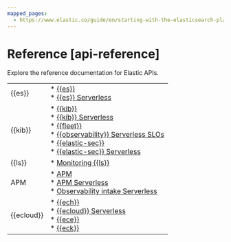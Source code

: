 ```yaml
---
mapped_pages:
  - https://www.elastic.co/guide/en/starting-with-the-elasticsearch-platform-and-its-solutions/current/api-reference.html
---
```


# Reference [api-reference]

Explore the reference documentation for Elastic APIs.

|     |     |
| --- | --- |
| {{es}} | * [{{es}}](asciidocalypse://docs/reference/elasticsearch/rest-apis/index.md)<br>* [{{es}} Serverless](https://www.elastic.co/docs/api/doc/elasticsearch-serverless)<br> |
| {{kib}} | * [{{kib}}](https://www.elastic.co/docs/api/doc/kibana)<br>* [{{kib}} Serverless](https://www.elastic.co/docs/api/doc/serverless)<br>* [{{fleet}}](/reference/ingestion-tools/fleet/fleet-api-docs.md)<br>* [{{observability}} Serverless SLOs](https://www.elastic.co/docs/api/doc/serverless/group/endpoint-slo)<br>* [{{elastic-sec}}](https://www.elastic.co/docs/api/doc/kibana/group/endpoint-security-ai-assistant-api)<br>* [{{elastic-sec}} Serverless](https://www.elastic.co/docs/api/doc/serverless/group/endpoint-security-ai-assistant-api)<br> |
| {{ls}} | * [Monitoring {{ls}}](https://www.elastic.co/guide/en/logstash/current/monitoring-logstash.html)<br> |
| APM | * [APM](/solutions/observability/apps/apm-server-api.md)<br>* [APM Serverless](https://www.elastic.co/docs/api/doc/serverless/group/endpoint-apm-agent-configuration)<br>* [Observability intake Serverless](https://www.elastic.co/docs/api/doc/observability-serverless)<br> |
| {{ecloud}} | * [{{ech}}](https://www.elastic.co/docs/api/doc/cloud)<br>* [{{ecloud}} Serverless](https://www.elastic.co/docs/api/doc/elastic-cloud-serverless)<br>* [{{ece}}](https://www.elastic.co/docs/api/doc/cloud-enterprise)<br>* [{{eck}}](asciidocalypse://docs/reference/k8s-api-reference.md)<br> |

